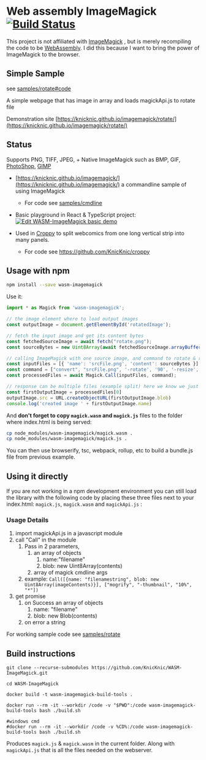 # Web assembly ImageMagick [![Build Status](https://dev.azure.com/oneeyedelf1/wasm-imagemagick/_apis/build/status/KnicKnic.WASM-ImageMagick)](https://dev.azure.com/oneeyedelf1/wasm-imagemagick/_build/latest?definitionId=1)
This project is not affiliated with [ImageMagick](https://www.imagemagick.org) , but is merely recompiling the code to be [WebAssembly](https://webassembly.org/). I did this because I want to bring the power of ImageMagick to the browser.

## Simple Sample
see [samples/rotate#code](samples/rotate#code)

A simple webpage that has image in array and loads magickApi.js to rotate file

Demonstration site [https://knicknic.github.io/imagemagick/rotate/](https://knicknic.github.io/imagemagick/rotate/)

## Status
Supports PNG, TIFF, JPEG, + Native ImageMagick such as BMP, GIF, [PhotoShop](https://www.adobe.com/products/photoshop.html), [GIMP](https://www.gimp.org/)

 * [https://knicknic.github.io/imagemagick/](https://knicknic.github.io/imagemagick/) a commandline sample of using ImageMagick
    * For code see [samples/cmdline](samples/cmdline)

 * Basic playground in React & TypeScript project: [![Edit WASM-ImageMagick basic demo](https://codesandbox.io/static/img/play-codesandbox.svg)](https://codesandbox.io/s/lp7lxz6l59)

 * Used in [Croppy](https://knicknic.github.io/croppy/) to split webcomics from one long vertical strip into many panels.
    * For code see https://github.com/KnicKnic/croppy

## Usage with npm

```sh
npm install --save wasm-imagemagick
```

Use it:

```js
import * as Magick from 'wasm-imagemagick';

// the image element where to load output images
const outputImage = document.getElementById('rotatedImage');

// fetch the input image and get its content bytes
const fetchedSourceImage = await fetch("rotate.png");
const sourceBytes = new Uint8Array(await fetchedSourceImage.arrayBuffer());

// calling ImageMagick with one source image, and command to rotate & resize image
const inputFiles = [{ 'name': 'srcFile.png', 'content': sourceBytes }]
const command = ["convert", "srcFile.png", '-rotate', '90', '-resize', '200%', 'out.png']
const processedFiles = await Magick.Call(inputFiles, command);

// response can be multiple files (example split) here we know we just have one
const firstOutputImage = processedFiles[0]
outputImage.src = URL.createObjectURL(firstOutputImage.blob)
console.log('created image ' + firstOutputImage.name)

```

And **don't forget to copy `magick.wasm` and `magick.js`** files to the folder where index.html is being served:

```sh
cp node_modules/wasm-imagemagick/magick.wasm .
cp node_modules/wasm-imagemagick/magick.js .
```

You can then use browserify, tsc, webpack, rollup, etc to build a bundle.js file from previous example.


## Using it directly

If you are not working in a npm development environment you can still load the library with the following code by placing these three files next to your index.html: `magick.js`, `magick.wasm` and `magickApi.js` : 


### Usage Details

1. import magickApi.js in a javascript module
1. call "Call" in the module
    1. Pass in 2 parameters, 
        1. an array of objects 
            1. name:"filename" 
            1. blob: new Uint8Array(contents)
        1. array of magick cmdline args
    1. example: `Call([{name: "filenamestring", blob: new Uint8Array(imageContents)}], ["mogrify", "-thumbnail", "10%", "*"])`
1. get promise 
    1. on Success an array of objects
        1. name: "filename" 
        1. blob: new Blob(contents)
    1. on error a string

For working sample code see [samples/rotate](samples/rotate)

## Build instructions

```
git clone --recurse-submodules https://github.com/KnicKnic/WASM-ImageMagick.git

cd WASM-ImageMagick

docker build -t wasm-imagemagick-build-tools .

docker run --rm -it --workdir /code -v "$PWD":/code wasm-imagemagick-build-tools bash ./build.sh

#windows cmd
#docker run --rm -it --workdir /code -v %CD%:/code wasm-imagemagick-build-tools bash ./build.sh

```

Produces `magick.js` & `magick.wasm` in the current folder. Along with `magickApi.js` that is all the files needed on the webserver.
